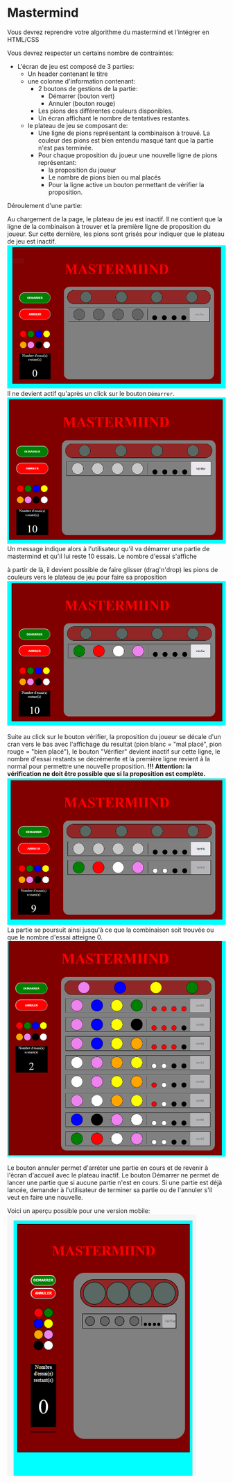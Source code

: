 # Mastermind

Vous devrez reprendre votre algorithme du mastermind et l'intégrer en HTML/CSS

Vous devrez respecter un certains nombre de contraintes:

* L'écran de jeu est composé de 3 parties:
    * Un header contenant le titre
    * une colonne d'information contenant:
        * 2 boutons de gestions de la partie:
            * Démarrer (bouton vert)
            * Annuler (bouton rouge)
        * Les pions des différentes couleurs disponibles.
        * Un écran affichant le nombre de tentatives restantes.
    * le plateau de jeu se composant de:
        * Une ligne de pions représentant la combinaison à trouvé. La couleur des pions est bien entendu masqué tant que la partie n'est pas terminée.
        * Pour chaque proposition du joueur une nouvelle ligne de pions représentant:
            * la proposition du joueur
            * Le nombre de pions bien ou mal placés
            * Pour la ligne active un bouton permettant de vérifier la proposition.

Déroulement d'une partie:

Au chargement de la page, le plateau de jeu est inactif. Il ne contient que la ligne de la combinaison à trouver et la première ligne de proposition du joueur. Sur cette dernière, les pions sont grisés pour indiquer que le plateau de jeu est inactif. 
![](assets/img/mastermind_onload.PNG)
Il ne devient actif qu'après un click sur le bouton `Démarrer`.
![](assets/img/mastermind_Demarrer.PNG)
Un message indique alors à l'utilisateur qu'il va démarrer une partie de mastermind et qu'il lui reste 10 essais. Le nombre d'essai s'affiche

à partir de là, il devient possible de faire glisser (drag'n'drop) les pions de couleurs vers le plateau de jeu pour faire sa proposition
![](assets/img/mastermind_proposition.PNG)

Suite au click sur le bouton vérifier, la proposition du joueur se décale d'un cran vers le bas avec l'affichage du resultat (pion blanc = "mal placé", pion rouge = "bien placé"), le bouton "Vérifier" devient inactif sur cette ligne, le nombre d'essai restants se décrémente et la première ligne revient à la normal pour permettre une nouvelle proposition. 
**!!! Attention: la vérification ne doit être possible que si la proposition est complète.**
![](assets/img/mastermind_resultat.PNG)
La partie se poursuit ainsi jusqu'à ce que la combinaison soit trouvée ou que le nombre d'essai atteigne 0.
![](assets/img/mastermind_fin_partie.PNG)


Le bouton annuler permet d'arréter une partie en cours et de revenir à l'écran d'accueil avec le plateau inactif.
Le bouton Démarrer ne permet de lancer une partie que si aucune partie n'est en cours. Si une partie est déjà lancée, demander à l'utilisateur de terminer sa partie ou de l'annuler s'il veut en faire une nouvelle.

Voici un aperçu possible pour une version mobile:
![](assets/img/mastermind_mobile.PNG)

